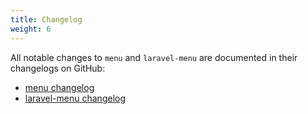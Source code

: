 ```yaml
---
title: Changelog
weight: 6
---
```


All notable changes to `menu` and `laravel-menu` are documented in their changelogs on GitHub:

- [menu changelog](https://github.com/spatie/menu/blob/master/CHANGELOG.md) 
- [laravel-menu changelog](https://github.com/spatie/laravel-menu/blob/master/CHANGELOG.md) 